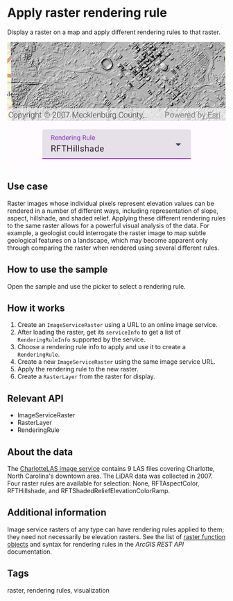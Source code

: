 # Apply raster rendering rule

Display a raster on a map and apply different rendering rules to that raster.

![Image of Apply raster rendering rule sample](apply-raster-rendering-rule.png)

## Use case

Raster images whose individual pixels represent elevation values can be rendered in a number of different ways, including representation of slope, aspect, hillshade, and shaded relief. Applying these different rendering rules to the same raster allows for a powerful visual analysis of the data. For example, a geologist could interrogate the raster image to map subtle geological features on a landscape, which may become apparent only through comparing the raster when rendered using several different rules.

## How to use the sample

Open the sample and use the picker to select a rendering rule.

## How it works

1. Create an `ImageServiceRaster` using a URL to an online image service.
2. After loading the raster, get its `serviceInfo` to get a list of `RenderingRuleInfo` supported by the service.
3. Choose a rendering rule info to apply and use it to create a `RenderingRule`.
4. Create a new `ImageServiceRaster` using the same image service URL.
5. Apply the rendering rule to the new raster.
6. Create a `RasterLayer` from the raster for display.

## Relevant API

* ImageServiceRaster
* RasterLayer
* RenderingRule

## About the data

The [CharlotteLAS image service](https://sampleserver6.arcgisonline.com/arcgis/rest/services/CharlotteLAS/ImageServer) contains 9 LAS files covering Charlotte, North Carolina's downtown area. The LiDAR data was collected in 2007. Four raster rules are available for selection: None, RFTAspectColor, RFTHillshade, and RFTShadedReliefElevationColorRamp.

## Additional information

Image service rasters of any type can have rendering rules applied to them; they need not necessarily be elevation rasters. See the list of [raster function objects](https://developers.arcgis.com/rest/services-reference/enterprise/raster-function-objects/) and syntax for rendering rules in the *ArcGIS REST API* documentation.

## Tags

raster, rendering rules, visualization